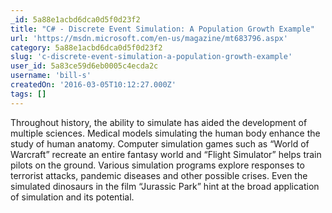 ```yaml
---
_id: 5a88e1acbd6dca0d5f0d23f2
title: "C# - Discrete Event Simulation: A Population Growth Example"
url: 'https://msdn.microsoft.com/en-us/magazine/mt683796.aspx'
category: 5a88e1acbd6dca0d5f0d23f2
slug: 'c-discrete-event-simulation-a-population-growth-example'
user_id: 5a83ce59d6eb0005c4ecda2c
username: 'bill-s'
createdOn: '2016-03-05T10:12:27.000Z'
tags: []
---
```


Throughout history, the ability to simulate has aided the development of multiple sciences. Medical models simulating the human body enhance the study of human anatomy. Computer simulation games such as “World of Warcraft” recreate an entire fantasy world and “Flight Simulator” helps train pilots on the ground. Various simulation programs explore responses to terrorist attacks, pandemic diseases and other possible crises. Even the simulated dinosaurs in the film “Jurassic Park” hint at the broad application of simulation and its potential.
